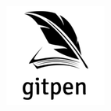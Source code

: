 <p align="center">
  <img src="https://raw.githubusercontent.com/leon-h-a/GitPen/refs/heads/main/gitpen/public/gitpen_logo_text.png" width="200" />
</p>

